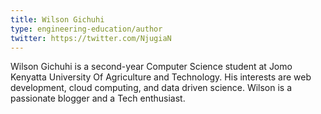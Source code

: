 ```yaml
---
title: Wilson Gichuhi
type: engineering-education/author
twitter: https://twitter.com/NjugiaN
---
```

Wilson Gichuhi is a second-year Computer Science student at Jomo Kenyatta University Of Agriculture and Technology. His interests are web development, cloud computing, and data driven science. Wilson is a passionate blogger and a Tech enthusiast.

